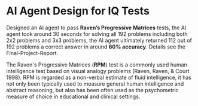 # AI Agent Design for IQ Tests

Designed an AI agent to pass **Raven’s Progressive Matrices** tests, the AI agent took around 30 seconds for solving all 192 problems including both 2x2 problems and 3x3 problems, the AI agent ultimately returned 112 out of 192 problems a correct answer in around **60% accuracy**. Details see the Final-Project-Report. 

The Raven's Progressive Matrices (**RPM**) test is a commonly used human intelligence test based on visual analogy problems (Raven, Raven, & Court 1998). RPM is regarded as a non-verbal estimate of fluid intelligence, it has not only been typically used to measure general human intelligence and abstract reasoning, but also has been often used as the psychometric measure of choice in educational
and clinical settings.
